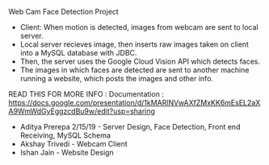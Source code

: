 Web Cam Face Detection Project

- Client: When motion is detected, images from webcam are sent to local server.
- Local server recieves image, then inserts raw images taken on client into a MySQL database with JDBC.
- Then, the server uses the Google Cloud Vision API which detects faces. 
- The images in which faces are detected are sent to another machine running a website, which posts the images and other info.

READ THIS FOR MORE INFO : 
Documentation : https://docs.google.com/presentation/d/1kMARlNVwAXfZMxKK6mEsEL2aXA9WmWdGyEggzcdBu9w/edit?usp=sharing


- Aditya Prerepa 2/15/19 - Server Design, Face Detection, Front end Receiving, MySQL Schema
- Akshay Trivedi - Webcam Client
- Ishan Jain - Website Design

